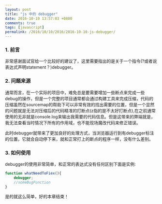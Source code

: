 ```yaml
---
layout: post
title: "js 中的 debugger"
date: 2016-10-10 13:57:03 +0800
comments: true
tags: [javascript]
permalink: /2016/10/10/2016/2016-10-10-js-debugger/
---
```


### 1. 前言

非常感谢面试官给一个比较好的建议了，这里需要指出的是关于一个指令(?或者说表达式声明statement？)debugger。

### 2. 问题来源

通常而言，在一个实际的项目中，难免总是要需要增加一些断点来完成一些debug的操作，但是一个完整的项目通常都会通过构建工具来完成压缩，代码的压缩虽然在sourcemap的帮助下可以非常有效的找出需要的位置，但是一个显然的问题就是无法对压缩后的代码精准的打断点(z指的是不太好打断点),在之前通常使用的无非就是console.log来输出我需要的代码信息。但是这带来的弊端就是，我无法查看当时情况下所有的作用域，也不能现场魔改代码来修正错误。

此时debugger就带来了更加良好的处理方式，当浏览器运行到有debugger标注的位置，它就会自动停下来，就和正常打上的断点的程序一样，没有什么差别。

### 3. 如何使用

debugger的使用非常简单，和正常的表达式没有任何区别下面是实例:

```js
function whatNeedToFiex(){
	debugger;
	//someBugFunction
}
```

是的就这么简单，好的本章结束！
